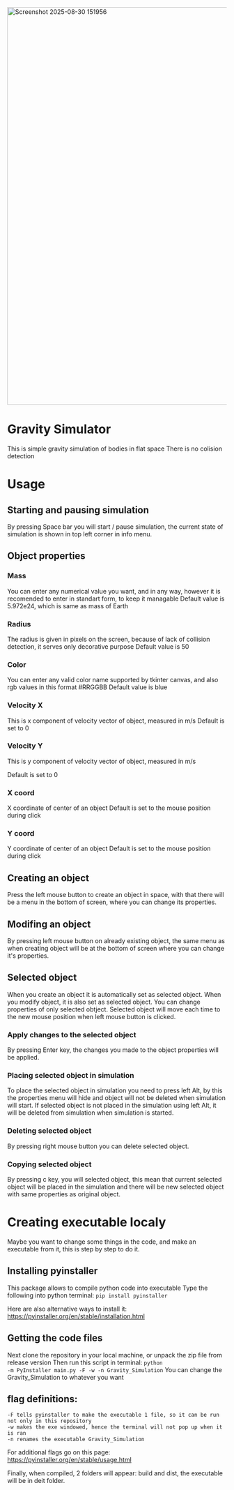
<img width="1913" height="912" alt="Screenshot 2025-08-30 151956" src="https://github.com/user-attachments/assets/16e800e4-562c-4342-bcb5-5a9c274ffc0e" />

# Gravity Simulator
This is simple gravity simulation of bodies in flat space
There is no colision detection

# Usage
## Starting and pausing simulation
By pressing Space bar you will start / pause simulation, the current state of simulation is shown in top left corner in info menu.

## Object properties
### Mass
You can enter any numerical value you want, and in any way, however it is recomended to enter in standart form, to keep it managable
Default value is 5.972e24, which is same as mass of Earth
### Radius
The radius is given in pixels on the screen, because of lack of collision detection, it serves only decorative purpose
Default value is 50
### Color
You can enter any valid color name supported by tkinter canvas, and also rgb values in this format #RRGGBB
Default value is blue
### Velocity X
This is x component of velocity vector of object, measured in m/s
Default is set to 0
### Velocity Y
This is y component of velocity vector of object, measured in m/s

Default is set to 0
### X coord
X coordinate of center of an object
Default is set to the mouse position during click
### Y coord
Y coordinate of center of an object
Default is set to the mouse position during click

## Creating an object
Press the left mouse button to create an object in space, with that there will be a menu in the bottom of screen, where you can change its properties.

## Modifing an object
By pressing left mouse button on already existing object, the same menu as when creating object will be at the bottom of screen where you can change it's properties.

## Selected object
When you create an object it is automatically set as selected object.
When you modify object, it is also set as selected object.
You can change properties of only selected obtject.
Selected object will move each time to the new mouse position when left mouse button is clicked.
### Apply changes to the selected object
By pressing Enter key, the changes you made to the object properties will be applied.
### Placing selected object in simulation
To place the selected object in simulation you need to press left Alt, by this the properties menu will hide and object will not be deleted when simulation will start.
If selected object is not placed in the simulation using left Alt, it will be deleted from simulation when simulation is started.
### Deleting selected object
By pressing right mouse button you can delete selected object.
### Copying selected object
By pressing c key, you will selected object, this mean that current selected object will be placed in the simulation and there will be new selected object with same properties as original object.

# Creating executable localy
Maybe you want to change some things in the code, and make an executable from it, this is step by step to do it.
## Installing pyinstaller
This package allows to compile python code into executable
Type the following into python terminal: <code>pip install pyinstaller</code>

Here are also alternative ways to install it: https://pyinstaller.org/en/stable/installation.html

## Getting the code files
Next clone the repository in your local machine, or unpack the zip file from release version
Then run this script in terminal: <code>python -m PyInstaller main.py -F -w -n Gravity_Simulation</code>
You can change the Gravity_Simulation to whatever you want

## flag definitions:
    -F tells pyinstaller to make the executable 1 file, so it can be run not only in this repository
    -w makes the exe windowed, hence the terminal will not pop up when it is ran
    -n renames the executable Gravity_Simulation

For additional flags go on this page: https://pyinstaller.org/en/stable/usage.html

Finally, when compiled, 2 folders will appear: build and dist, the executable will be in deit folder. 
